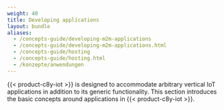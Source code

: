 ```yaml
---
weight: 40
title: Developing applications
layout: bundle
aliases:
  - /concepts-guide/developing-m2m-applications
  - /concepts-guide/developing-m2m-applications.html
  - /concepts-guide/hosting
  - /concepts-guide/hosting.html
  - /konzepte/anwendungen
---
```


{{< product-c8y-iot >}} is designed to accommodate arbitrary vertical IoT applications in addition to its generic functionality. This section introduces the basic concepts around applications in {{< product-c8y-iot >}}.
